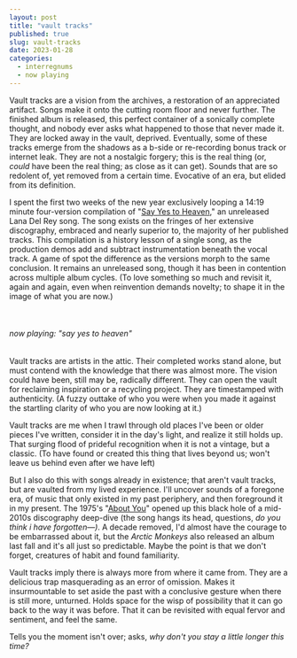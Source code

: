 ```yaml
---
layout: post
title: "vault tracks"
published: true
slug: vault-tracks
date: 2023-01-28
categories:
  - interregnums
  - now playing
---
```


Vault tracks are a vision from the archives, a restoration of an appreciated artifact. Songs make it onto the cutting room floor and never further. The finished album is released, this perfect container of a sonically complete thought, and nobody ever asks what happened to those that never made it. They are locked away in the vault, deprived. Eventually, some of these tracks emerge from the shadows as a b-side or re-recording bonus track or internet leak. They are not a nostalgic forgery; this is the real thing (or, *could* have been the real thing; as close as it can get). Sounds that are so redolent of, yet removed from a certain time. Evocative of an era, but elided from its definition. 

I spent the first two weeks of the new year exclusively looping a 14:19 minute four-version compilation of "[Say Yes to Heaven](https://www.youtube.com/watch?v=7WSvpw_XOUk&list=RD7WSvpw_XOUk)," an unreleased Lana Del Rey song. The song exists on the fringes of her extensive discography, embraced and nearly superior to, the majority of her published tracks. This compilation is a history lesson of a single song, as the production demos add and subtract instrumentation beneath the vocal track. A game of spot the difference as the versions morph to the same conclusion. It remains an unreleased song, though it has been in contention across multiple album cycles. (To love something so much and revisit it, again and again, even when reinvention demands novelty; to shape it in the image of what you are now.)

<br />

###### now playing: "say yes to heaven"

<!--more-->

Vault tracks are artists in the attic. Their completed works stand alone, but must contend with the knowledge that there was almost more. The vision could have been, still may be, radically different. They can open the vault for reclaiming inspiration or a recycling project. They are timestamped with authenticity. (A fuzzy outtake of who you were when you made it against the startling clarity of who you are now looking at it.)

Vault tracks are me when I trawl through old places I've been or older pieces I've written, consider it in the day's light, and realize it still holds up. That surging flood of prideful recognition when it is not a vintage, but a classic. (To have found or created this thing that lives beyond us; won't leave us behind even after we have left)

But I also do this with songs already in existence; that aren't vault tracks, but are vaulted from my lived experience. I'll uncover sounds of a foregone era, of music that only existed in my past periphery, and then foreground it in my present. The 1975's "[About You](https://www.youtube.com/watch?v=28Lj4qt3lCc)" opened up this black hole of a mid-2010s discography deep-dive (the song hangs its head, questions, *do you think i have forgotten—)*. A decade removed, I'd almost have the courage to be embarrassed about it, but the *Arctic Monkeys* also released an album last fall and it's all just so predictable. Maybe the point is that we don't forget, creatures of habit and found familiarity. 

Vault tracks imply there is always more from where it came from. They are a delicious trap masquerading as an error of omission. Makes it insurmountable to set aside the past with a conclusive gesture when there is still more, unturned. Holds space for the wisp of possibility that it can go back to the way it was before. That it can be revisited with equal fervor and sentiment, and feel the same.

Tells you the moment isn't over; asks, *why don't you stay a little longer this time?*